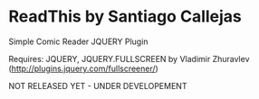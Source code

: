 ReadThis by Santiago Callejas
========

Simple Comic Reader JQUERY Plugin

Requires: JQUERY, JQUERY.FULLSCREEN by Vladimir Zhuravlev (http://plugins.jquery.com/fullscreener/)

NOT RELEASED YET - UNDER DEVELOPEMENT